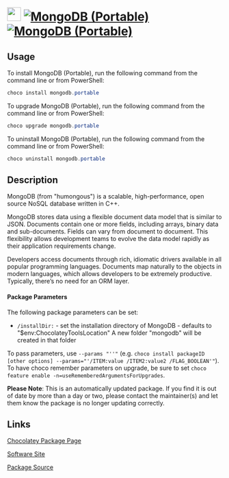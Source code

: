 ﻿# <img src="https://cdn.jsdelivr.net/gh/mkevenaar/chocolatey-packages@4106c5776d3ca53c63912a20b56fc3b41a535a43/icons/mongodb.png" width="32" height="32"/> [![MongoDB (Portable)](https://img.shields.io/chocolatey/v/mongodb.portable.svg?label=MongoDB+(Portable))](https://community.chocolatey.org/packages/mongodb.portable) [![MongoDB (Portable)](https://img.shields.io/chocolatey/dt/mongodb.portable.svg)](https://community.chocolatey.org/packages/mongodb.portable)

## Usage

To install MongoDB (Portable), run the following command from the command line or from PowerShell:

```powershell
choco install mongodb.portable
```

To upgrade MongoDB (Portable), run the following command from the command line or from PowerShell:

```powershell
choco upgrade mongodb.portable
```

To uninstall MongoDB (Portable), run the following command from the command line or from PowerShell:

```powershell
choco uninstall mongodb.portable
```

## Description

MongoDB (from "humongous") is a scalable, high-performance, open source NoSQL database written in C++.

MongoDB stores data using a flexible document data model that is similar to JSON. Documents contain one or more fields, including arrays, binary data and sub-documents. Fields can vary from document to document. This flexibility allows development teams to evolve the data model rapidly as their application requirements change.

Developers access documents through rich, idiomatic drivers available in all popular programming languages. Documents map naturally to the objects in modern languages, which allows developers to be extremely productive. Typically, there’s no need for an ORM layer.

#### Package Parameters

The following package parameters can be set:

* `/installDir:` - set the installation directory of MongoDB - defaults to "$env:ChocolateyToolsLocation" A new folder "mongodb" will be created in that folder

To pass parameters, use `--params "''"` (e.g. `choco install packageID [other options] --params="'/ITEM:value /ITEM2:value2 /FLAG_BOOLEAN'"`).
To have choco remember parameters on upgrade, be sure to set `choco feature enable -n=useRememberedArgumentsForUpgrades`.

**Please Note**: This is an automatically updated package. If you find it is
out of date by more than a day or two, please contact the maintainer(s) and
let them know the package is no longer updating correctly.


## Links

[Chocolatey Package Page](https://community.chocolatey.org/packages/mongodb.portable)

[Software Site](http://www.mongodb.org)

[Package Source](https://github.com/mkevenaar/chocolatey-packages/tree/master/automatic/mongodb.portable)


